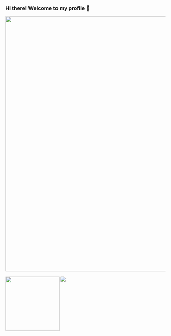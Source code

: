 ### Hi there! Welcome to my profile 👋

<!--
**user-cube/user-cube** is a ✨ _special_ ✨ repository because its `README.md` (this file) appears on your GitHub profile.

Here are some ideas to get you started:

- 🔭 I’m currently working on ...
- 🌱 I’m currently learning ...
- 👯 I’m looking to collaborate on ...
- 🤔 I’m looking for help with ...
- 💬 Ask me about ...
- 📫 How to reach me: ...
- 😄 Pronouns: ...
- ⚡ Fun fact: ...
-->

<a href="https://github.com/ryo-ma/github-profile-trophy">
  <img width=800 src="https://github-profile-trophy.vercel.app/?username=user-cube&column=7&theme=monokai&no-frame=true"/>
</a>
<br><br>
<div>
  <img height="170" align="left" src="https://github-readme-stats.vercel.app/api?username=user-cube&count_private=true&include_all_commits=true&theme=monokai" />
  <img src="https://github-readme-stats.vercel.app/api/top-langs/?username=user-cube&layout=compact&theme=monokai" />
</div>
